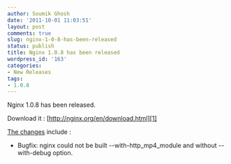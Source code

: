 ```yaml
---
author: Soumik Ghosh
date: '2011-10-01 11:03:51'
layout: post
comments: true
slug: nginx-1-0-8-has-been-released
status: publish
title: Nginx 1.0.8 has been released
wordpress_id: '163'
categories:
- New Releases
tags:
- 1.0.8
---
```


Nginx 1.0.8 has been released.

Download it : [http://nginx.org/en/download.html][1]

[The changes][2] include :

  * Bugfix: nginx could not be built --with-http_mp4_module and without --with-debug option.

   [1]: http://nginx.org/en/download.html (Download Nginx)
   [2]: http://forum.nginx.org/read.php?27,216141


